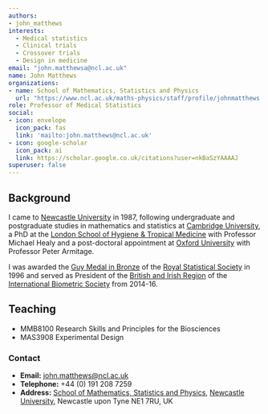 ```yaml
---
authors:
- john_matthews
interests:
  - Medical statistics
  - Clinical trials
  - Crossover trials
  - Design in medicine
email: "john.matthewsa@ncl.ac.uk"
name: John Matthews
organizations:
- name: School of Mathematics, Statistics and Physics
  url: "https://www.ncl.ac.uk/maths-physics/staff/profile/johnmatthews.html#background"
role: Professor of Medical Statistics
social:
- icon: envelope
  icon_pack: fas
  link: 'mailto:john.matthews@ncl.ac.uk'
- icon: google-scholar
  icon_pack: ai
  link: https://scholar.google.co.uk/citations?user=nkBaSzYAAAAJ
superuser: false
---
```


## Background

I came to [Newcastle University](https://www.ncl.ac.uk/) in 1987, following undergraduate and postgraduate studies in mathematics and statistics at [Cambridge University](https://www.cam.ac.uk/), a PhD at the [London School of Hygiene & Tropical Medicine](https://www.lshtm.ac.uk/) with Professor Michael Healy and a post-doctoral appointment at [Oxford University](http://www.ox.ac.uk/) with Professor Peter Armitage.

I was awarded the [Guy Medal in Bronze](https://www.rss.org.uk/RSS/About/Recognising_Statistical_Excellence/Honours/Guy_Medals/RSS/About_the_RSS/Recognising_statistical_excellence_sub/Guy_Medals.aspx?hkey=38a59a2e-177e-4c59-ab66-47e6bc9685a8) of the [Royal Statistical Society](https://www.rss.org.uk/) in 1996 and served as President of the [British and Irish Region](https://biometricsociety.org.uk/) of the [International Biometric Society](https://www.biometricsociety.org/) from 2014-16.

## Teaching

- MMB8100 Research Skills and Principles for the Biosciences
- MAS3908 Experimental Design

### Contact

- __Email:__ [john.matthews@ncl.ac.uk](mailto:john.matthews@ncl.ac.uk)
- __Telephone:__ +44 (0) 191 208 7259
- __Address:__ [School of Mathematics, Statistics and Physics](https://www.ncl.ac.uk/maths-physics/), [Newcastle University](https://www.ncl.ac.uk/), Newcastle upon Tyne NE1 7RU, UK
